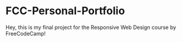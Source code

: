 # FCC-Personal-Portfolio
Hey, this is my final project for the Responsive Web Design course by FreeCodeCamp!